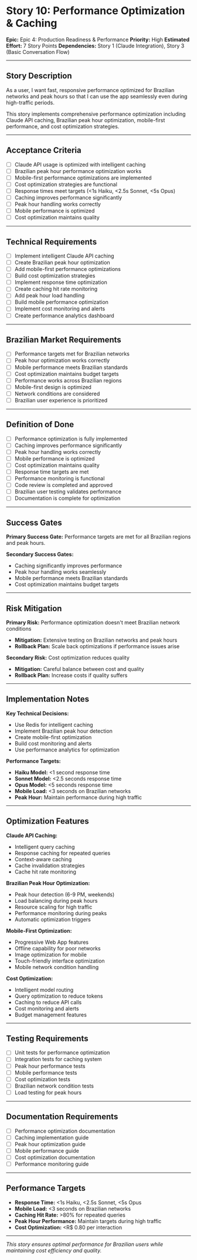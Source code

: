 # Story 10: Performance Optimization & Caching

**Epic:** Epic 4: Production Readiness & Performance
**Priority:** High
**Estimated Effort:** 7 Story Points
**Dependencies:** Story 1 (Claude Integration), Story 3 (Basic Conversation Flow)

---

## Story Description

As a user, I want fast, responsive performance optimized for Brazilian networks and peak hours so that I can use the app seamlessly even during high-traffic periods.

This story implements comprehensive performance optimization including Claude API caching, Brazilian peak hour optimization, mobile-first performance, and cost optimization strategies.

---

## Acceptance Criteria

- [ ] Claude API usage is optimized with intelligent caching
- [ ] Brazilian peak hour performance optimization works
- [ ] Mobile-first performance optimizations are implemented
- [ ] Cost optimization strategies are functional
- [ ] Response times meet targets (<1s Haiku, <2.5s Sonnet, <5s Opus)
- [ ] Caching improves performance significantly
- [ ] Peak hour handling works correctly
- [ ] Mobile performance is optimized
- [ ] Cost optimization maintains quality

---

## Technical Requirements

- [ ] Implement intelligent Claude API caching
- [ ] Create Brazilian peak hour optimization
- [ ] Add mobile-first performance optimizations
- [ ] Build cost optimization strategies
- [ ] Implement response time optimization
- [ ] Create caching hit rate monitoring
- [ ] Add peak hour load handling
- [ ] Build mobile performance optimization
- [ ] Implement cost monitoring and alerts
- [ ] Create performance analytics dashboard

---

## Brazilian Market Requirements

- [ ] Performance targets met for Brazilian networks
- [ ] Peak hour optimization works correctly
- [ ] Mobile performance meets Brazilian standards
- [ ] Cost optimization maintains budget targets
- [ ] Performance works across Brazilian regions
- [ ] Mobile-first design is optimized
- [ ] Network conditions are considered
- [ ] Brazilian user experience is prioritized

---

## Definition of Done

- [ ] Performance optimization is fully implemented
- [ ] Caching improves performance significantly
- [ ] Peak hour handling works correctly
- [ ] Mobile performance is optimized
- [ ] Cost optimization maintains quality
- [ ] Response time targets are met
- [ ] Performance monitoring is functional
- [ ] Code review is completed and approved
- [ ] Brazilian user testing validates performance
- [ ] Documentation is complete for optimization

---

## Success Gates

**Primary Success Gate:** Performance targets are met for all Brazilian regions and peak hours.

**Secondary Success Gates:**
- Caching significantly improves performance
- Peak hour handling works seamlessly
- Mobile performance meets Brazilian standards
- Cost optimization maintains budget targets

---

## Risk Mitigation

**Primary Risk:** Performance optimization doesn't meet Brazilian network conditions
- **Mitigation:** Extensive testing on Brazilian networks and peak hours
- **Rollback Plan:** Scale back optimizations if performance issues arise

**Secondary Risk:** Cost optimization reduces quality
- **Mitigation:** Careful balance between cost and quality
- **Rollback Plan:** Increase costs if quality suffers

---

## Implementation Notes

**Key Technical Decisions:**
- Use Redis for intelligent caching
- Implement Brazilian peak hour detection
- Create mobile-first optimization
- Build cost monitoring and alerts
- Use performance analytics for optimization

**Performance Targets:**
- **Haiku Model:** <1 second response time
- **Sonnet Model:** <2.5 seconds response time
- **Opus Model:** <5 seconds response time
- **Mobile Load:** <3 seconds on Brazilian networks
- **Peak Hour:** Maintain performance during high traffic

---

## Optimization Features

**Claude API Caching:**
- Intelligent query caching
- Response caching for repeated queries
- Context-aware caching
- Cache invalidation strategies
- Cache hit rate monitoring

**Brazilian Peak Hour Optimization:**
- Peak hour detection (6-9 PM, weekends)
- Load balancing during peak hours
- Resource scaling for high traffic
- Performance monitoring during peaks
- Automatic optimization triggers

**Mobile-First Optimization:**
- Progressive Web App features
- Offline capability for poor networks
- Image optimization for mobile
- Touch-friendly interface optimization
- Mobile network condition handling

**Cost Optimization:**
- Intelligent model routing
- Query optimization to reduce tokens
- Caching to reduce API calls
- Cost monitoring and alerts
- Budget management features

---

## Testing Requirements

- [ ] Unit tests for performance optimization
- [ ] Integration tests for caching system
- [ ] Peak hour performance tests
- [ ] Mobile performance tests
- [ ] Cost optimization tests
- [ ] Brazilian network condition tests
- [ ] Load testing for peak hours

---

## Documentation Requirements

- [ ] Performance optimization documentation
- [ ] Caching implementation guide
- [ ] Peak hour optimization guide
- [ ] Mobile performance guide
- [ ] Cost optimization documentation
- [ ] Performance monitoring guide

---

## Performance Targets

- **Response Time:** <1s Haiku, <2.5s Sonnet, <5s Opus
- **Mobile Load:** <3 seconds on Brazilian networks
- **Caching Hit Rate:** >80% for repeated queries
- **Peak Hour Performance:** Maintain targets during high traffic
- **Cost Optimization:** <R$ 0.80 per interaction

---

*This story ensures optimal performance for Brazilian users while maintaining cost efficiency and quality.* 